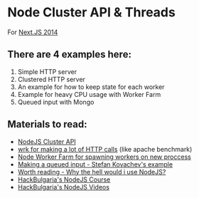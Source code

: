 # Node Cluster API & Threads

For [Next.JS 2014](http://www.jsnext.net/)

## There are 4 examples here:

1. Simple HTTP server
2. Clustered HTTP server
3. An example for how to keep state for each worker
4. Example for heavy CPU usage with Worker Farm
5. Queued input with Mongo


## Materials to read:

* [NodeJS Cluster API](http://nodejs.org/api/cluster.html)
* [wrk for making a lot of HTTP calls](https://github.com/wg/wrk) (like apache benchmark)
* [Node Worker Farm for spawning workers on new proccess](https://github.com/rvagg/node-worker-farm)
* [Making a queued input - Stefan Kovachev's example](https://github.com/skovachev/HackBulgaria-NodeJS-1/tree/master/exam1/3-Site-Mapper)
* [Worth reading - Why the hell would i use NodeJS?](http://www.toptal.com/nodejs/why-the-hell-would-i-use-node-js)
* [HackBulgaria's NodeJS Course](https://github.com/HackBulgaria/NodeJS-1)
* [HackBulgaria's NodeJS Videos](https://www.youtube.com/playlist?list=PLmpSOHJJON0BJqigwjqz0IwyvRjwxKCsI)
